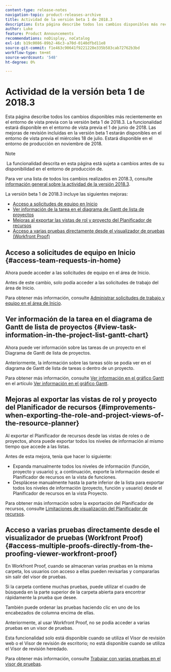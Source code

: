 ```yaml
---
content-type: release-notes
navigation-topic: product-releases-archive
title: Actividad de la versión beta 1 de 2018.3
description: Esta página describe todos los cambios disponibles más recientemente en el entorno de vista previa con la versión beta 1 de 2018.3. La funcionalidad estará disponible en el entorno de vista previa el 1 de junio de 2018. Las mejoras de revisión incluidas en la versión beta 1 estarán disponibles en el entorno de vista previa el miércoles 18 de julio. Estará disponible en el entorno de producción en noviembre de 2018.
author: Luke
feature: Product Announcements
recommendations: noDisplay, noCatalog
exl-id: b19c0086-89b2-46c3-a70d-0140dfbd11e8
source-git-commit: f1e463c90641f9221228e335b583cab72762b3bd
workflow-type: tm+mt
source-wordcount: '548'
ht-degree: 0%

---
```


# Actividad de la versión beta 1 de 2018.3

Esta página describe todos los cambios disponibles más recientemente en el entorno de vista previa con la versión beta 1 de 2018.3. La funcionalidad estará disponible en el entorno de vista previa el 1 de junio de 2018. Las mejoras de revisión incluidas en la versión beta 1 estarán disponibles en el entorno de vista previa el miércoles 18 de julio. Estará disponible en el entorno de producción en noviembre de 2018.

>[!NOTE]
>
> La funcionalidad descrita en esta página está sujeta a cambios antes de su disponibilidad en el entorno de producción de.

Para ver una lista de todos los cambios realizados en 2018.3, consulte  [información general sobre la actividad de la versión 2018.3](../../../../product-announcements/product-releases/quarterly-release-archive/2018.3-release-activity/2018-3-release-activity-overview.md).

La versión beta 1 de 2018.3 incluye las siguientes mejoras:

* [Acceso a solicitudes de equipo en Inicio](#access-team-requests-in-home)
* [Ver información de la tarea en el diagrama de Gantt de lista de proyectos](#view-task-information-in-the-project-list-gantt-chart)
* [Mejoras al exportar las vistas de rol y proyecto del Planificador de recursos](#improvements-when-exporting-the-role-and-project-views-of-the-resource-planner)
* [Acceso a varias pruebas directamente desde el visualizador de pruebas (Workfront Proof)](#access-multiple-proofs-directly-from-the-proofing-viewer-workfront-proof)

## Acceso a solicitudes de equipo en Inicio {#access-team-requests-in-home}

Ahora puede acceder a las solicitudes de equipo en el área de Inicio.

Antes de este cambio, solo podía acceder a las solicitudes de trabajo del área de Inicio.

Para obtener más información, consulte [Administrar solicitudes de trabajo y equipo en el área de Inicio](../../../../workfront-basics/using-home/using-the-home-area/manage-work-and-team-requests-home.md).

## Ver información de la tarea en el diagrama de Gantt de lista de proyectos {#view-task-information-in-the-project-list-gantt-chart}

Ahora puede ver información sobre las tareas de un proyecto en el Diagrama de Gantt de lista de proyectos. 

Anteriormente, la información sobre las tareas sólo se podía ver en el diagrama de Gantt de lista de tareas o dentro de un proyecto.

Para obtener más información, consulte [Ver información en el gráfico Gantt](../../../../manage-work/gantt-chart/use-the-gantt-chart/view-info-in-gantt.md) en el artículo [Ver información en el gráfico Gantt](../../../../manage-work/gantt-chart/use-the-gantt-chart/view-info-in-gantt.md).

## Mejoras al exportar las vistas de rol y proyecto del Planificador de recursos {#improvements-when-exporting-the-role-and-project-views-of-the-resource-planner}

Al exportar el Planificador de recursos desde las vistas de roles o de proyectos, ahora puede exportar todos los niveles de información al mismo tiempo que accede a las listas.

Antes de esta mejora, tenía que hacer lo siguiente:

* Expanda manualmente todos los niveles de información (función, proyecto y usuario) y, a continuación, exporte la información desde el Planificador de recursos en la vista de funciones.
* Desplácese manualmente hasta la parte inferior de la lista para exportar todos los niveles de información (proyecto, función y usuario) desde el Planificador de recursos en la vista Proyecto.

Para obtener más información sobre la exportación del Planificador de recursos, consulte [Limitaciones de visualización del Planificador de recursos](../../../../resource-mgmt/resource-planning/resource-planner-display-limitations.md).

## Acceso a varias pruebas directamente desde el visualizador de pruebas (Workfront Proof) {#access-multiple-proofs-directly-from-the-proofing-viewer-workfront-proof}

En Workfront Proof, cuando se almacenan varias pruebas en la misma carpeta, los usuarios con acceso a ellas pueden revisarlas y compararlas sin salir del visor de pruebas. 

Si la carpeta contiene muchas pruebas, puede utilizar el cuadro de búsqueda en la parte superior de la carpeta abierta para encontrar rápidamente la prueba que desee.

También puede ordenar las pruebas haciendo clic en uno de los encabezados de columna encima de ellas.

Anteriormente, al usar Workfront Proof, no se podía acceder a varias pruebas en un visor de pruebas.

Esta funcionalidad solo está disponible cuando se utiliza el Visor de revisión web o el Visor de revisión de escritorio; no está disponible cuando se utiliza el Visor de revisión heredado.

Para obtener más información, consulte [Trabajar con varias pruebas en el visor de pruebas](../../../../workfront-proof/wp-work-proofsfiles/review-proofs-wpv/work-with-multiple-proofs.md).
